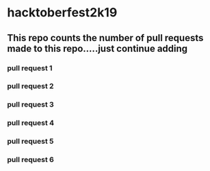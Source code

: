 # hacktoberfest2k19
## This repo counts the number of pull requests made to this repo.....just continue adding
### pull request 1
### pull request 2
### pull request 3
### pull request 4
### pull request 5
### pull request 6
